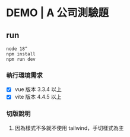 # DEMO | A 公司測驗題

## run
```
node 18^
npm install
npm run dev
```
### 執行環境需求
- [x] vue 版本 3.3.4 以上
- [x] vite 版本 4.4.5 以上

### 切版說明
1. 因為樣式不多就不使用 tailwind，手切樣式為主

